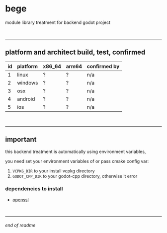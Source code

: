 # bege

module library treatment for backend godot project

<br>

---

## platform and architect build, test, confirmed

| id | platform | x86_64 | arm64 | confirmed by |
| :- | :-       | :-     | :-    | :-           |
| 1  | linux    | ?      | ?     | n/a          |
| 2  | windows  | ?      | ?     | n/a          |
| 3  | osx      | ?      | ?     | n/a          |
| 4  | android  | ?      | ?     | n/a          |
| 5  | ios      | ?      | ?     | n/a          |

<br>

---

## important

this backend treatment is automatically using environment variables,

you need set your environment variables of or pass cmake config var:
1. `VCPKG_DIR` to your install vcpkg directory
2. `GODOT_CPP_DIR` to your godot-cpp directory, otherwise it error

### dependencies to install

- [openssl](https://github.com/openssl/openssl)

<br>

---

###### end of readme